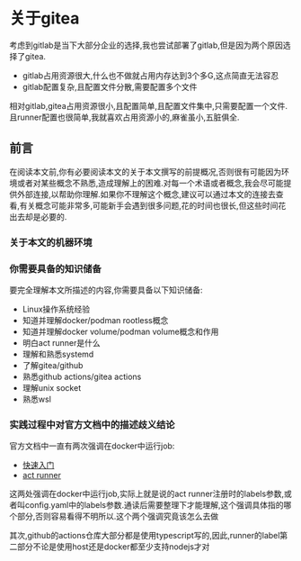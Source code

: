 # 关于gitea

考虑到gitlab是当下大部分企业的选择,我也尝试部署了gitlab,但是因为两个原因选择了gitea.

- gitlab占用资源很大,什么也不做就占用内存达到3个多G,这点简直无法容忍
- gitlab配置复杂,且配置文件分散,需要配置多个文件

相对gitlab,gitea占用资源很小,且配置简单,且配置文件集中,只需要配置一个文件.且runner配置也很简单,我就喜欢占用资源小的,麻雀虽小,五脏俱全.






## 前言

在阅读本文前,你有必要阅读本文的关于本文撰写的前提概况,否则很有可能因为环境或者对某些概念不熟悉,造成理解上的困难.对每一个术语或者概念,我会尽可能提供外部连接,以帮助你理解.如果你不理解这个概念,建议可以通过本文的连接去查看,有关概念可能非常多,可能新手会遇到很多问题,花的时间也很长,但这些时间花出去却是必要的.

### 关于本文的机器环境



### 你需要具备的知识储备

要完全理解本文所描述的内容,你需要具备以下知识储备:

  - Linux操作系统经验
  - 知道并理解docker/podman rootless概念
  - 知道并理解docker volume/podman volume概念和作用
  - 明白act runner是什么
  - 理解和熟悉systemd
  - 了解gitea/github
  - 熟悉github actions/gitea actions
  - 理解unix socket
  - 熟悉wsl


### 实践过程中对官方文档中的描述歧义结论
 
 官方文档中一直有两次强调在docker中运行job:
 - [快速入门](https://docs.gitea.com/zh-cn/usage/actions/quickstart#%E8%AE%BE%E7%BD%AErunner)
 - [act runner](https://docs.gitea.com/zh-cn/usage/actions/act-runner#%E8%A6%81%E6%B1%82)

这两处强调在docker中运行job,实际上就是说的act runner注册时的labels参数,或者叫config.yaml中的labels参数.通读后需要整理下才能理解,这个强调具体指的哪个部分,否则容易看得不明所以.这个两个强调究竟该怎么去做

其次,github的actions仓库大部分都是使用typescript写的,因此,runner的label第二部分不论是使用host还是docker都至少支持nodejs才对